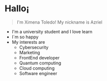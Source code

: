 # Hallo¡
> I'm Ximena Toledo!
> My nickname is Azriel
* I'm a university student and I love learn
* I´m so happy
* My interests are
    + Cybersecurity
    + Marketing
    + FrontEnd developer
    + Quantum computing
    + Cloud computing
    + Software engineer

